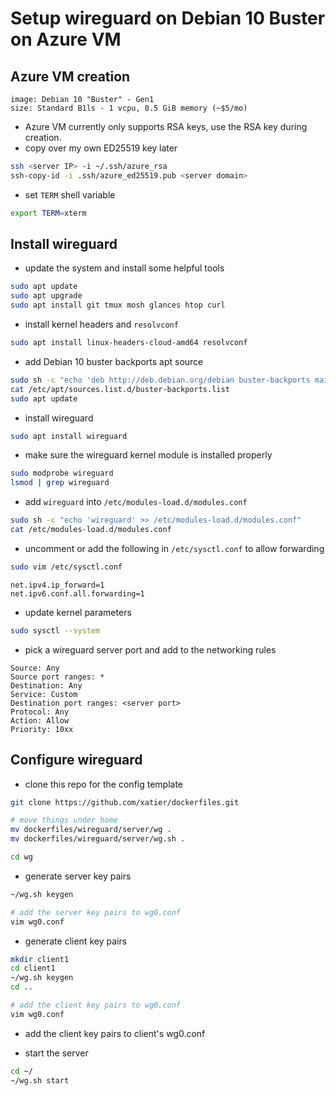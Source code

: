 # Setup wireguard on Debian 10 Buster on Azure VM

## Azure VM creation

```text
image: Debian 10 "Buster" - Gen1
size: Standard B1ls - 1 vcpu, 0.5 GiB memory (~$5/mo)
```

- Azure VM currently only supports RSA keys, use the RSA key during creation.
- copy over my own ED25519 key later

```bash
ssh <server IP> -i ~/.ssh/azure_rsa
ssh-copy-id -i .ssh/azure_ed25519.pub <server domain>
```

- set `TERM` shell variable

```bash
export TERM=xterm
```

## Install wireguard

- update the system and install some helpful tools

```bash
sudo apt update
sudo apt upgrade
sudo apt install git tmux mosh glances htop curl
```

- install kernel headers and `resolvconf`

```bash
sudo apt install linux-headers-cloud-amd64 resolvconf
```

- add Debian 10 buster backports apt source

```bash
sudo sh -c "echo 'deb http://deb.debian.org/debian buster-backports main contrib non-free' > /etc/apt/sources.list.d/buster-backports.list"
cat /etc/apt/sources.list.d/buster-backports.list
sudo apt update
```

- install wireguard

```bash
sudo apt install wireguard
```

- make sure the wireguard kernel module is installed properly

```bash
sudo modprobe wireguard
lsmod | grep wireguard
```

- add `wireguard` into `/etc/modules-load.d/modules.conf`

```bash
sudo sh -c "echo 'wireguard' >> /etc/modules-load.d/modules.conf"
cat /etc/modules-load.d/modules.conf
```

- uncomment or add the following in `/etc/sysctl.conf` to allow forwarding

```bash
sudo vim /etc/sysctl.conf
```

```text
net.ipv4.ip_forward=1
net.ipv6.conf.all.forwarding=1
```

- update kernel parameters

```bash
sudo sysctl --system
```

- pick a wireguard server port and add to the networking rules

```text
Source: Any
Source port ranges: *
Destination: Any
Service: Custom
Destination port ranges: <server port>
Protocol: Any
Action: Allow
Priority: 10xx
```

## Configure wireguard

- clone this repo for the config template

```bash
git clone https://github.com/xatier/dockerfiles.git

# move things under home
mv dockerfiles/wireguard/server/wg .
mv dockerfiles/wireguard/server/wg.sh .

cd wg
```

- generate server key pairs

```bash
~/wg.sh keygen

# add the server key pairs to wg0.conf
vim wg0.conf
```

- generate client key pairs

```bash
mkdir client1
cd client1
~/wg.sh keygen
cd ..

# add the client key pairs to wg0.conf
vim wg0.conf
```

- add the client key pairs to client's wg0.conf

- start the server

```bash
cd ~/
~/wg.sh start
```
